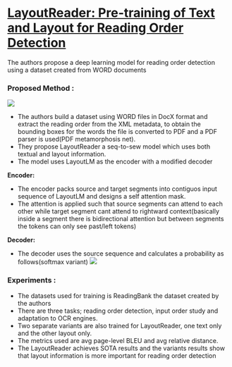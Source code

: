 # [LayoutReader: Pre-training of Text and Layout for Reading Order Detection](https://arxiv.org/abs/2108.11591)
The authors propose a  deep learning model for reading order detection using a dataset created from WORD documents



### Proposed Method : 
![](https://hackmd.io/_uploads/BkA74k692.png)



- The authors build a dataset using WORD files in DocX format and extract the reading order from the XML metadata, to obtain the bounding boxes for the words the file is converted to PDF and a PDF parser is used(PDF metamorphosis net).
- They propose LayoutReader a seq-to-sew model which uses both textual and layout information.
- The model uses LayoutLM as the encoder with a modified decoder 

**Encoder:**
- The encoder packs source and target segments into contiguos input sequence of LayoutLM and designs a self attention mask.
- The attention is applied such that source segments can attend to each other while target segment cant attend to rightward context(basically inside a segment there is bidirectional attention but between segments the tokens can only see past/left tokens)

**Decoder:**
- The decoder uses the source sequence and calculates a probability as follows(softmax variant)
![](https://hackmd.io/_uploads/rynqn169n.png)

### Experiments : 
- The datasets used for training is ReadingBank the dataset created by the authors
- There are three tasks; reading order detection, input order study and adaptation to OCR engines.
- Two separate variants are also trained for LayoutReader, one text only and the other layout only.
- The metrics used are avg page-level BLEU and avg relative distance.
- The LayoutReader achieves SOTA results and the variants results show that layout information is more important for reading order detection